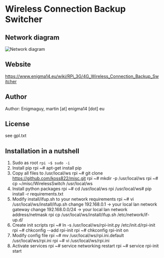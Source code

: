 # Wireless Connection Backup Switcher

## Network diagram
![Network diagram](https://www.enigma14.eu/wiki/images/thumb/8/8c/Rpi-backup1.png/799px-Rpi-backup1.png)

## Website
https://www.enigma14.eu/wiki/RPi_3G/4G_Wireless_Connection_Backup_Switcher

## Author
Author: Enigmaguy, martin [at] enigma14 [dot] eu

## License

see gpl.txt

## Installation in a nutshell

1. Sudo as root
```rpi ~$ sudo -i```
2. Install pip
    rpi ~# apt-get install pip
3. Copy all files to /usr/local/ws
    rpi ~# git clone https://github.com/koss822/misc.git
    rpi ~# mkdir -p /usr/local/ws
    rpi ~# cp ~/misc/WirelessSwitch /usr/local/ws
4. Install python packages
    rpi ~# cd /usr/local/ws
    rpi /usr/local/ws# pip install -r requirements.txt
5. Modify install/ifup.sh to your network requirements
    rpi ~# vi /usr/local/ws/install/ifup.sh
    change 192.168.0.1 -> your local lan network gateway
    change 192.168.0.0/24 -> your local lan network address/netmask
    rpi cp /usr/local/ws/install/ifup.sh /etc/network/if-up.d/
7. Create init scripts
    rpi ~# ln -s /usr/local/ws/rpi-init.py /etc/init.d/rpi-init
    rpi ~# chkconfig --add rpi-init
    rpi ~# chkconfig rpi-init on
8. Modify config file
    rpi ~# mv /usr/local/ws/rpi.ini.default /usr/local/ws/rpi.ini
    rpi ~# vi /usr/local/ws/rpi.ini
9. Activate services
    rpi ~# service networking restart
    rpi ~# service rpi-init start
